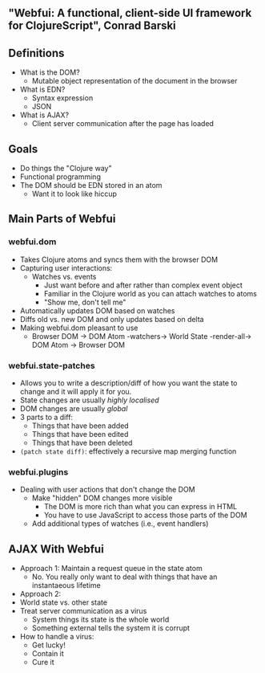 ## "Webfui: A functional, client-side UI framework for ClojureScript", Conrad Barski ##

## Definitions ##
* What is the DOM?
  * Mutable object representation of the document in the browser
* What is EDN?
  * Syntax expression
  * JSON
* What is AJAX?
  * Client server communication after the page has loaded

## Goals ##
* Do things the "Clojure way"
* Functional programming
* The DOM should be EDN stored in an atom
  * Want it to look like hiccup

## Main Parts of Webfui ##

### webfui.dom ###
* Takes Clojure atoms and syncs them with the browser DOM
* Capturing user interactions:
  * Watches vs. events
    * Just want before and after rather than complex event object
    * Familiar in the Clojure world as you can attach watches to atoms
    * "Show me, don't tell me"
* Automatically updates DOM based on watches
* Diffs old vs. new DOM and only updates based on delta    
* Making webfui.dom pleasant to use
  * Browser DOM -> DOM Atom -watchers-> World State -render-all-> DOM
    Atom -> Browser DOM

### webfui.state-patches ###
* Allows you to write a description/diff of how you want the state to
  change and it will apply it for you.
* State changes are usually *highly localised*
* DOM changes are usually *global*  
* 3 parts to a diff:
  * Things that have been added
  * Things that have been edited
  * Things that have been deleted
* `(patch state diff)`: effectively a recursive map merging function

### webfui.plugins ###
* Dealing with user actions that don't change the DOM
  * Make "hidden" DOM changes more visible
    * The DOM is more rich than what you can express in HTML
    * You have to use JavaScript to access those parts of the DOM
  * Add additional types of watches (i.e., event handlers)

## AJAX With Webfui ##
* Approach 1: Maintain a request queue in the state atom
  * No. You really only want to deal with things that have an
    instantaeous lifetime
* Approach 2:
* World state vs. other state
* Treat server communication as a virus
  * System things its state is the whole world
  * Something external tells the system it is corrupt
* How to handle a virus:
  * Get lucky!
  * Contain it
  * Cure it
